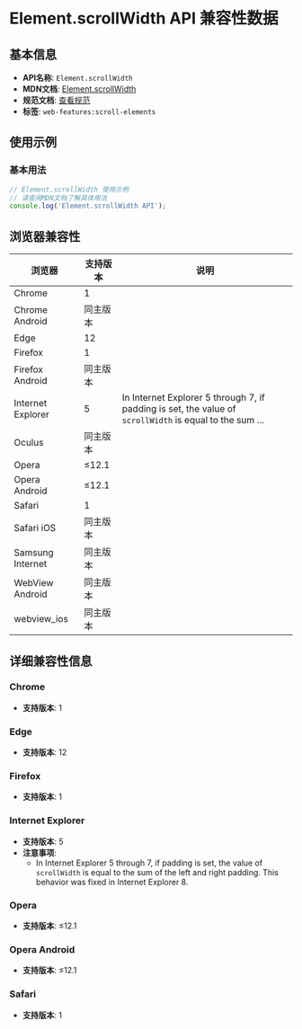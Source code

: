 # Element.scrollWidth API 兼容性数据

## 基本信息

- **API名称**: `Element.scrollWidth`
- **MDN文档**: [Element.scrollWidth](https://developer.mozilla.org/docs/Web/API/Element/scrollWidth)
- **规范文档**: [查看规范](https://drafts.csswg.org/cssom-view/#dom-element-scrollwidth)
- **标签**: `web-features:scroll-elements`

## 使用示例

### 基本用法

```javascript
// Element.scrollWidth 使用示例
// 请查阅MDN文档了解具体用法
console.log('Element.scrollWidth API');
```

## 浏览器兼容性

| 浏览器 | 支持版本 | 说明 |
|--------|----------|------|
| Chrome | 1 |  |
| Chrome Android | 同主版本 |  |
| Edge | 12 |  |
| Firefox | 1 |  |
| Firefox Android | 同主版本 |  |
| Internet Explorer | 5 | In Internet Explorer 5 through 7, if padding is set, the value of `scrollWidth` is equal to the sum ... |
| Oculus | 同主版本 |  |
| Opera | ≤12.1 |  |
| Opera Android | ≤12.1 |  |
| Safari | 1 |  |
| Safari iOS | 同主版本 |  |
| Samsung Internet | 同主版本 |  |
| WebView Android | 同主版本 |  |
| webview_ios | 同主版本 |  |

## 详细兼容性信息

### Chrome

- **支持版本**: 1

### Edge

- **支持版本**: 12

### Firefox

- **支持版本**: 1

### Internet Explorer

- **支持版本**: 5
- **注意事项**:
  - In Internet Explorer 5 through 7, if padding is set, the value of `scrollWidth` is equal to the sum of the left and right padding. This behavior was fixed in Internet Explorer 8.

### Opera

- **支持版本**: ≤12.1

### Opera Android

- **支持版本**: ≤12.1

### Safari

- **支持版本**: 1

